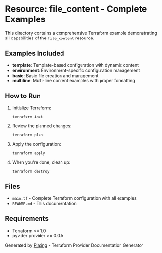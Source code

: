 # Resource: file_content - Complete Examples

This directory contains a comprehensive Terraform example demonstrating all capabilities of the `file_content` resource.

## Examples Included

- **template**: Template-based configuration with dynamic content
- **environment**: Environment-specific configuration management
- **basic**: Basic file creation and management
- **multiline**: Multi-line content examples with proper formatting

## How to Run

1. Initialize Terraform:
   ```bash
   terraform init
   ```

2. Review the planned changes:
   ```bash
   terraform plan
   ```

3. Apply the configuration:
   ```bash
   terraform apply
   ```

4. When you're done, clean up:
   ```bash
   terraform destroy
   ```

## Files

- `main.tf` - Complete Terraform configuration with all examples
- `README.md` - This documentation

## Requirements

- Terraform >= 1.0
- pyvider provider >= 0.0.5

Generated by [Plating](https://github.com/provide-io/plating) - Terraform Provider Documentation Generator

